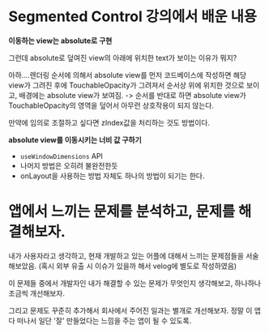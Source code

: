 # Segmented Control 강의에서 배운 내용

**이동하는 view는 absolute로 구현**

그런데 absolute로 덮여진 view의 아래에 위치한 text가 보이는 이유가 뭐지?

아하....렌더링 순서에 의해서 absolute view를 먼저 코드베이스에 작성하면 해당 view가 그려진 후에 TouchableOpacity가 그려져서 순서상 위에 위치한 것으로 보이고, 배경에는 absolute view가 보여짐.
-> 순서를 반대로 하면 absolute view가 TouchableOpacity의 영역을 덮어서 아무런 상호작용이 되지 않는다.

만약에 임의로 조절하고 싶다면 zIndex값을 처리하는 것도 방법이다.

**absolute view를 이동시키는 너비 값 구하기**

- `useWindowDimensions` API
- 나머지 방법은 오히려 불완전한듯
- onLayout을 사용하는 방법 자체도 하나의 방법이 되기는 한다.

# 앱에서 느끼는 문제를 분석하고, 문제를 해결해보자.

내가 사용자라고 생각하고, 현재 개발하고 있는 어플에 대해서 느끼는 문제점들을 서술해보았음. (혹시 외부 유출 시 이슈가 있을까 해서 velog에 별도로 작성하였음)

이 문제들 중에서 개발자인 내가 해결할 수 있는 문제가 무엇인지 생각해보고, 하나하나 조금씩 개선해보자.

그리고 문제도 꾸준히 추가해서 회사에서 주어진 일과는 별개로 개선해보자. 정말 이 앱 다 떠나서 일단 '잘' 만들었다는 느낌을 주는 앱이 될 수 있도록.

